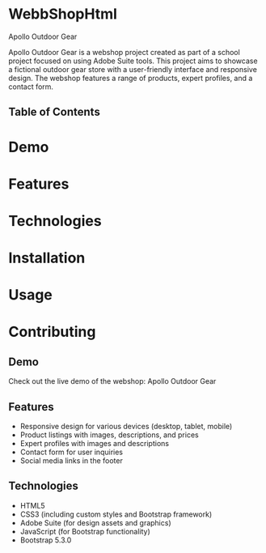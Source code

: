 # WebbShopHtml
Apollo Outdoor Gear

Apollo Outdoor Gear is a webshop project created as part of a school project focused on using Adobe Suite tools. 
This project aims to showcase a fictional outdoor gear store with a user-friendly interface and responsive design. 
The webshop features a range of products, expert profiles, and a contact form.

## Table of Contents
# Demo
# Features
# Technologies
# Installation
# Usage
# Contributing

## Demo
Check out the live demo of the webshop: Apollo Outdoor Gear

## Features
* Responsive design for various devices (desktop, tablet, mobile)
* Product listings with images, descriptions, and prices
* Expert profiles with images and descriptions
* Contact form for user inquiries
* Social media links in the footer

## Technologies
* HTML5
* CSS3 (including custom styles and Bootstrap framework)
* Adobe Suite (for design assets and graphics)
* JavaScript (for Bootstrap functionality)
* Bootstrap 5.3.0

